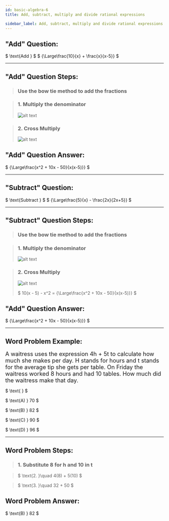```yaml
---
id: basic-algebra-6
title: Add, subtract, multiply and divide rational expressions

sidebar_label: Add, subtract, multiply and divide rational expressions
---
```


## "Add" Question:

$
\text{Add  }
$
$
 {\Large\frac{10}{x} + \frac{x}{x-5}}
$

---

## "Add" Question Steps:

> ### Use the bow tie method to add the fractions

> ### 1. Multiply the denominator
>
> ![alt text](https://lh3.googleusercontent.com/iLqjEvno3tMfUsB-BX8CigZldACB8Iv7rtWJlL5Jew64jAhlBhcTK-a4M4FTS2hEHxRyLGUaCBKrXUGu9QLoohU7dDL26hm0as1cfrgoq6j3151XD8ccG1pj0GKW1z0d5DCunfo3=w2400 "Logo Title Text 1")

> ### 2. Cross Multiply
>
> ![alt text](https://lh3.googleusercontent.com/RreRHhhDGYK-Drl-06BOSDH21MZn3fqKi0LYcuukjCaom4qKLFsp2a_-DWSNK7tNo8sOh_vNjYlx6s1yvbLWBnngwVwrb7CPg8Yx10-cdWQqOmOY3O8hNn_ZGChlCL5yOmgwNnKJ=w2400 "Logo Title Text 1")

## "Add" Question Answer:

$
 {\Large\frac{x^2 + 10x - 50}{x(x-5)}}
$

---

## "Subtract" Question:

$
\text{Subtract  }
$
$
 {\Large\frac{5}{x} - \frac{2x}{2x+5}}
$

---

## "Subtract" Question Steps:

> ### Use the bow tie method to add the fractions

> ### 1. Multiply the denominator
>
> ![alt text](https://lh3.googleusercontent.com/aYTRYaTxn0Q1ActyTlV5m6ZaMDhZ4d6zN0ws-ifQBtmZ30KGZtIJ2V74n0SuXHs23VlwY3esF0e_23lgWHrjlcOpu6iS_SQDpsEaZciZh82L969R2UlB69P87rXQpjT9wzDr2h_W=w2400 "Logo Title Text 1")

> ### 2. Cross Multiply
>
> ![alt text](https://lh3.googleusercontent.com/CtHw1q-NcaU-YtGoJOKXiukfjpIq8NbysnrHDcKRmgRqQD6AllpxLeXaXa8Ax_hZIrJqHdF35d_dFjY8hv7n2V0R0KWLJ1xirwCh0EYnzSP5DesichV2LRoR1jc9Tgh5-FDA4mcy=w2400 "Logo Title Text 1")
>
> $
> 10(x - 5) - x^2 = {\Large\frac{x^2 + 10x - 50}{x(x-5)}}
>$

## "Add" Question Answer:

$
 {\Large\frac{x^2 + 10x - 50}{x(x-5)}}
$

---

## Word Problem Example:

<font size="4">A waitress uses the expression 4h + 5t to calculate how much she makes per day. H stands for hours and t stands for the average tip she gets per table. On Friday the waitress worked 8 hours and had 10 tables. How much did the waitress make that day.</font>

<!-- acts like a space -->

$
\text{ }
$

$
 \text{A) } 70
$

$
\text{B) } 82
$

$
\text{C) } 90
$

$
\text{D) } 96
$

---

## Word Problem Steps:

> ### 1. Substitute 8 for h and 10 in t

> $
> \text{2. }\quad 4(8) + 5(10)
>$

> $
> \text{3. }\quad 32 + 50
>$

## Word Problem Answer:

$
\text{B) } 82
$
